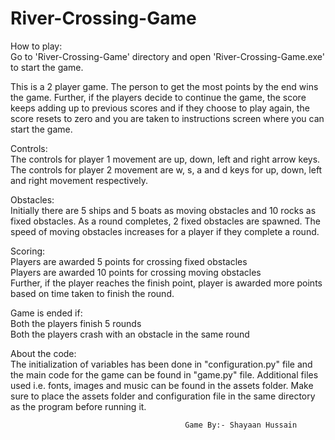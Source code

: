# River-Crossing-Game

How to play:<br/>
Go to 'River-Crossing-Game' directory and open 'River-Crossing-Game.exe' to start the game.

This is a 2 player game. The person to get the most points by the end wins the game. Further, if the players decide to continue the game, the score keeps adding up to previous scores and if they choose to play again, the score resets to zero and you are taken to instructions screen where you can start the game.

Controls:<br/>
The controls for player 1 movement are up, down, left and right arrow keys.<br/>
The controls for player 2 movement are w, s, a and d keys for up, down, left and right movement respectively.

Obstacles:<br/> Initially there are 5 ships and 5 boats as moving obstacles and 10 rocks as fixed obstacles. As a round completes, 2 fixed obstacles are spawned. The speed of moving obstacles increases for a player if they complete a round.

Scoring:<br/>
Players are awarded 5 points for crossing fixed obstacles<br/>
Players are awarded 10 points for crossing moving obstacles<br/>
Further, if the player reaches the finish point, player is awarded more points based on time taken to finish the round.

Game is ended if:<br/>
Both the players finish 5 rounds<br/>
Both the players crash with an obstacle in the same round


About the code:<br/>
The initialization of variables has been done in "configuration.py" file
and the main code for the game can be found in "game.py" file.
Additional files used i.e. fonts, images and music can be found in
the assets folder. Make sure to place the assets folder and configuration
file in the same directory as the program before running it.

						                   Game By:- Shayaan Hussain
